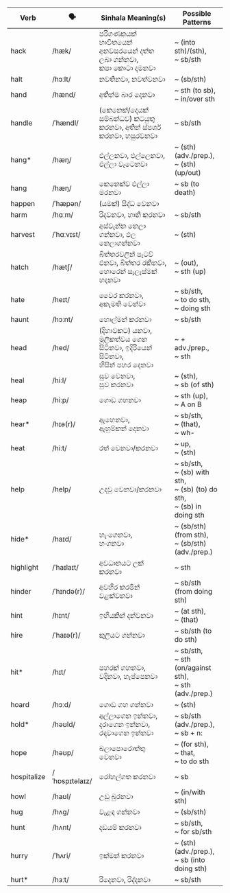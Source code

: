 | Verb        | 🗣️              | Sinhala Meaning(s)                                      | Possible Patterns                                                           |
| ----------- | -------------- | ------------------------------------------------------- | --------------------------------------------------------------------------- |
| hack        | /hæk/          | පරිගණකයක් භාවිතයෙන් අනවසරයෙන් දත්ත ලබා ගන්නවා,<br>කපා කොටා දමනවා        | ~ (into sth)/(sth),<br>~ sb/sth                                             |
| halt        | /hɔːlt/        | නවතිනවා, නවත්වනවා                                           | ~ (sb/sth)                                                                  |
| hand        | /hænd/         | අතින්ම බාර දෙනවා                                             | ~ sth (to sb),<br>~ in/over sth                                             |
| handle      | /ˈhændl/       | (කෙනෙක්/දෙයක් සම්බන්ධව) කටයුතු කරනවා, අතින් ස්පර්ශ කරනවා, හසුරවනවා       | ~ sb/sth                                                                    |
| hang\*      | /hæŋ/          | එල්ලනවා, එල්ලෙනවා, එල්ලා වැටෙනවා                                  | ~ (sth)(adv./prep.),<br>~ (sth) (up/out)                                    |
| hang        | /hæŋ/          | කෙනෙක්ව එල්ලා මරනවා                                           | ~ sb (to death)                                                             |
| happen      | /ˈhæpən/       | (යමක්) සිද්ධ වෙනවා                                           |                                                                             |
| harm        | /hɑːm/         | රිදවනවා, හානි කරනවා                                          | ~ sb/sth                                                                    |
| harvest     | /ˈhɑːvɪst/     | අස්වැන්න නෙලා ගන්නවා, ඵල නෙලාගන්නවා                                | ~ (sth)                                                                     |
| hatch       | /hætʃ/         | බිත්තරවලින් පැටව් එනවා, බිත්තර රකිනවා, හොරෙන් සැලැස්මක් හදනවා              | ~ (out),<br>~ sth (up)                                                         |
| hate        | /heɪt/         | වෛර කරනවා,<br>අකැමති වෙන්වා                                    | ~ sb/sth,<br>~ to do sth,<br>~ doing sth                                          |
| haunt       | /hɔːnt/        | හොල්මන් කරනවා                                               | ~ sb/sth                                                                    |
| head        | /hed/          | (දිහාවකට) යනවා, මූලිකත්වය ගෙන සිටිනවා, ඉදිරියෙන් සිටිනවා,<br>හිසින් පහර දෙනවා | ~ + adv./prep.,<br>~ sth                                                    |
| heal        | /hiːl/         | සුව වෙනවා,<br>සුව කරනවා                                      | ~ (sth),<br>~ sb (of sth)                                                   |
| heap        | /hiːp/         | ගොඩ ගහනවා                                                 | ~ sth (up),<br>~ A on B                                                        |
| hear\*      | /hɪə(r)/       | ඇහෙනවා,<br>ඇහුම්කන් දෙනවා                                      | ~ sb/sth,<br>~ (that),<br>~ wh-                                                |
| heat        | /hiːt/         | රත් වෙනවා/කරනවා                                             | ~ up,<br>~ (sth)                                                               |
| help        | /help/         | උදවු වෙනවා/කරනවා                                            | ~ sb/sth,<br>~ (sb) with sth,<br>~ (sb) (to) do sth,<br>~ (sb) in doing sth |
| hide\*      | /haɪd/         | හැංගෙනවා,<br>හංගනවා                                           | ~ (sb/sth) (from sth),<br>~ (sb/sth) (adv./prep.)                              |
| highlight   | /ˈhaɪlaɪt/     | අවධානයට ලක් කරනවා                                          | ~ sth                                                                       |
| hinder      | /ˈhɪndə(r)/    | අවහිර කරමින් වළක්වනවා                                        | ~ sb/sth (from doing sth)                                                   |
| hint        | /hɪnt/         | ඉඟියකින් දන්වනවා                                             | ~ (at sth),<br>~ (that)                                                        |
| hire        | /ˈhaɪə(r)/     | කුලියට ගන්නවා                                               | ~ sb/sth (to do sth)                                                        |
| hit\*       | /hɪt/          | පහරක් ගහනවා,<br>වදිනවා, හැප්පෙනවා                               | ~ sb/sth,<br>~ sth (on/against sth),<br>~ sth (adv./prep.)                     |
| hoard       | /hɔːd/         | ගොඩ ගහ ගන්නවා                                              | ~ (sth)                                                                     |
| hold\*      | /həʊld/        | අල්ලාගෙන ඉන්නවා, දරාගෙන ඉන්නවා, රඳවාගෙන ඉන්නවා                       | ~ sb/sth<br>(adv./prep.),<br>~ sb + n:                                      |
| hope        | /həʊp/         | බලාපොරොත්තු වෙනවා                                              | ~ (for sth),<br>~ that,<br>~ to do sth                                            |
| hospitalize | /ˈhɒspɪtəlaɪz/ | රෝහල්ගත කරනවා                                              | ~ sb                                                                        |
| howl        | /haʊl/         | උඩු බුරනවා                                                 | ~ (in/with sth)                                                             |
| hug         | /hʌɡ/          | වැළඳ ගන්නවා                                                | ~ (sb/sth)                                                                  |
| hunt        | /hʌnt/         | දඩයම් කරනවා                                               | ~ sb/sth,<br>~ for sb/sth                                                      |
| hurry       | /ˈhʌri/        | ඉක්මන් කරනවා                                               | ~ (sth) (adv./prep.),<br>~ sb (into doing sth)                                 |
| hurt\*      | /hɜːt/         | රිදෙනවා, රිද්දනවා                                             | ~ sb/sth                                                                    |